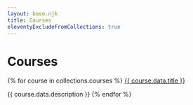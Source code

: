 ```yaml
---
layout: base.njk
title: Courses
eleventyExcludeFromCollections: true
---
```


# Courses

{% for course in collections.courses %}
    <a href="{{ course.page.url  }}">{{ course.data.title }}</a>
    <p>{{ course.data.description }}
{% endfor %}


